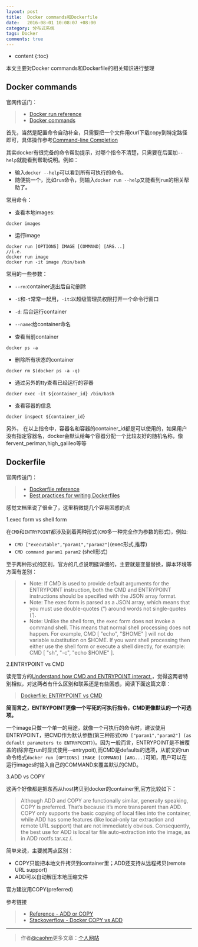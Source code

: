 ```yaml
---
layout: post
title:  Docker commands和Dockerfile
date:   2016-08-01 10:08:07 +08:00
category: 分布式系统
tags: Docker
comments: true
---
```


* content
{:toc}


本文主要对Docker commands和Dockerfile的相关知识进行整理






## Docker commands

官网传送门：

>* [Docker run reference](https://docs.docker.com/engine/reference/run/)
>* [Docker commands](https://docs.docker.com/engine/reference/commandline/)

首先，当然是配置命令自动补全，只需要把一个文件用curl下载copy到特定路径即可，具体操作参考[Command-line Completion](https://docs.docker.com/compose/completion/)

其实docker有很完备的命令帮助提示，对哪个指令不清楚，只需要在后面加`--help`就能看到帮助说明。例如：

- 输入`docker --help`可以看到所有可执行的命令。
- 随便挑一个，比如`run`命令，则输入`docker run --help`又能看到`run`的相关帮助了。

常用命令：

- 查看本地images:

```
docker images
```

- 运行image

```
docker run [OPTIONS] IMAGE [COMMAND] [ARG...]
//i.e.
docker run image
docker run -it image /bin/bash
```

常用的一些参数：

- `--rm`:container退出后自动删除
- `-i`和`-t`常常一起用，`-it`:以超级管理员权限打开一个命令行窗口
- `-d`: 后台运行container
- `--name`:给container命名


- 查看当前container

```
docker ps -a
```

- 删除所有状态的container

```
docker rm $(docker ps -a -q)
```

- 通过另外的tty查看已经运行的容器

```
docker exec -it ${container_id} /bin/bash
```

- 查看容器的信息

```
docker inspect ${container_id}
```


另外， 在以上指令中，容器名和容器的container_id都是可以使用的，如果用户没有指定容器名，docker会默认给每个容器分配一个比较友好的随机名称，像fervent_perlman,high_galileo等等



## Dockerfile

官网传送门：

>* [Dockerfile reference](https://docs.docker.com/engine/reference/builder/)
>* [Best practices for writing Dockerfiles](https://docs.docker.com/engine/userguide/eng-image/dockerfile_best-practices/)

感觉文档里说了很全了，这里稍微提几个容易困惑的点

1.exec form vs shell form

在`CMD`和`ENTRYPOINT`都涉及到着两种形式(`CMD`多一种完全作为参数的形式)，例如:

- `CMD ["executable","param1","param2"]`(exec形式,推荐)
- `CMD command param1 param2` (shell形式)

至于两种形式的区别，官方的几点说明挺详细的，主要就是变量替换，脚本环境等方面有差别：

>* Note: If CMD is used to provide default arguments for the ENTRYPOINT instruction, both the CMD and ENTRYPOINT instructions should be specified with the JSON array format.
>* Note: The exec form is parsed as a JSON array, which means that you must use double-quotes (“) around words not single-quotes (‘).
>* Note: Unlike the shell form, the exec form does not invoke a command shell. This means that normal shell processing does not happen. For example, CMD [ "echo", "$HOME" ] will not do variable substitution on $HOME. If you want shell processing then either use the shell form or execute a shell directly, for example: CMD [ "sh", "-c", "echo $HOME" ].

2.ENTRYPOINT vs CMD

读完官方的[Understand how CMD and ENTRYPOINT interact
](https://docs.docker.com/engine/reference/builder/#/understand-how-cmd-and-entrypoint-interact)，觉得这两者特别相似，对这两者有什么区别和联系还是有些困惑，阅读下面这篇文章：

> [Dockerfile: ENTRYPOINT vs CMD](https://www.ctl.io/developers/blog/post/dockerfile-entrypoint-vs-cmd/)

**简而言之，ENTRYPOINT更像一个写死的可执行指令，CMD更像默认的一个可选项。**

一个image只做一个单一的用途，就像一个可执行的命令时，建议使用ENTRYPOINT，把CMD作为默认参数(第三种形式`CMD ["param1","param2"] (as default parameters to ENTRYPOINT)`)。因为一般而言，ENTRYPOINT是不被覆盖的(除非在run时显式使用--entrypoit),而CMD是defaults的选项，从前文的run命令格式`docker run [OPTIONS] IMAGE [COMMAND] [ARG...]`可知，用户可以在运行images时输入自己的COMMAND来覆盖默认的CMD。


3.ADD vs COPY

这两个好像都是把东西从host拷贝到docker的container里,官方比较如下：

> Although ADD and COPY are functionally similar, generally speaking, COPY is preferred. That’s because it’s more transparent than ADD. COPY only supports the basic copying of local files into the container, while ADD has some features (like local-only tar extraction and remote URL support) that are not immediately obvious. Consequently, the best use for ADD is local tar file auto-extraction into the image, as in ADD rootfs.tar.xz /.

简单来说，主要就两点区别：

- COPY只能把本地文件拷贝到container里；ADD还支持从远程拷贝(remote URL support)
- ADD可以自动解压本地压缩文件

官方建议用COPY(preferred)

参考链接

>* [Reference - ADD or COPY](https://docs.docker.com/engine/userguide/eng-image/dockerfile_best-practices/#/add-or-copy)
>* [Stackoverflow - Docker COPY vs ADD](http://stackoverflow.com/questions/24958140/docker-copy-vs-add)



----

> 作者[@caohm](http://caohm.github.io/)更多文章：[个人网站](http://caohm.github.io/)
